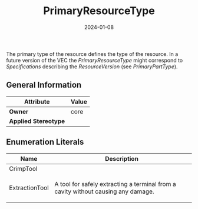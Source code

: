 ﻿---
title: PrimaryResourceType
toc: false
type: specs
date: "2024-01-08"
draft: false
specification: VEC
version: 2.1.0
documentType: "Recommendation"
elementType: Class
classes:
  - PrimaryResourceType
menu_name: vec-2.1.0
---
<p> The primary type of the resource defines the type of the resource. In a future version of the VEC the <i>PrimaryResourceType </i>might correspond to <i>Specifications </i>describing the <i>ResourceVersion</i> (see <i>PrimaryPartType</i>).      </p>

## General Information

| Attribute               | Value |
|-------------------------|-------|
| **Owner**               | core |
| **Applied Stereotype**  |   |

## Enumeration Literals
| Name          | **Description** |
|---------------|-----------------|
| CrimpTool |  |
| ExtractionTool | <p> A tool for safely extracting a terminal from a cavity without causing any damage.      </p> |
